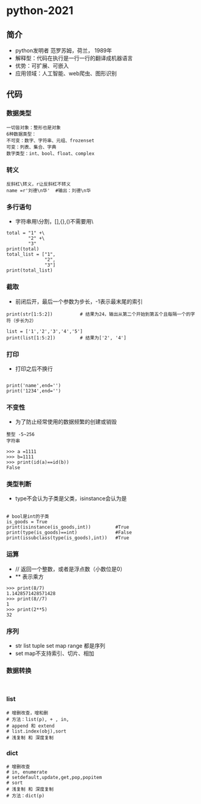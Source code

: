# python-2021

## 简介
- python发明者 范罗苏姆，荷兰， 1989年
- 解释型：代码在执行是一行一行的翻译成机器语言
- 优势：可扩展、可嵌入
- 应用领域：人工智能、web爬虫、图形识别

## 代码

### 数据类型
```
一切皆对象：整形也是对象
6种数据类型：
不可变：数字、字符串、元组、frozenset
可变：列表、集合、字典
数字类型：int、bool、float、complex
```
### 转义
```
反斜杠\转义，r让反斜杠不转义
name =r'刘德\n华'  #输出：刘德\n华
```

### 多行语句
- 字符串用\分割，[],{},()不需要用\
```
total = "1" +\
        "2" +\
        "3"
print(total)
total_list = ["1",
              "2",
              "3"]
print(total_list)
```

### 截取
- 前闭后开，最后一个参数为步长，-1表示最末尾的索引
```
print(str[1:5:2])          # 结果为24，输出从第二个开始到第五个且每隔一个的字符（步长为2）

list = ['1','2','3','4','5']
print(list[1:5:2])         # 结果为['2', '4']

```

### 打印
- 打印之后不换行
```

print('name',end='')
print('1234',end='')
```

### 不变性
- 为了防止经常使用的数据频繁的创建或销毁
```
整型 -5~256
字符串

>>> a =1111
>>> b=1111
>>> print(id(a)==id(b))
False

```

### 类型判断
- type不会认为子类是父类，isinstance会认为是
```

# bool是int的子类
is_goods = True
print(isinstance(is_goods,int))         #True
print(type(is_goods)==int)              #False
print(issubclass(type(is_goods),int))   #True

```

### 运算
- // 返回一个整数，或者是浮点数（小数位是0）
- ** 表示乘方
```
>>> print(8/7)
1.1428571428571428
>>> print(8//7)
1
>>> print(2**5)
32

```

### 序列
- str list tuple set map range 都是序列
- set map不支持索引、切片、相加

### 数据转换
```


```

### list
```
# 增删改查，增和删
# 方法：list(p), + , in,
# append 和 extend
# list.index(obj),sort
# 浅复制 和 深度复制
```

### dict
```
# 增删改查
# in, enumerate
# setdefault,update,get,pop,popitem
# sort
# 浅复制 和 深度复制
# 方法：dict(p)
```

